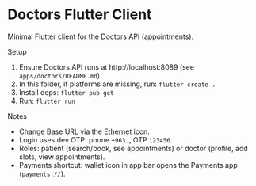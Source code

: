 # Doctors Flutter Client

Minimal Flutter client for the Doctors API (appointments).

Setup
1) Ensure Doctors API runs at http://localhost:8089 (see `apps/doctors/README.md`).
2) In this folder, if platforms are missing, run: `flutter create .`
3) Install deps: `flutter pub get`
4) Run: `flutter run`

Notes
- Change Base URL via the Ethernet icon.
- Login uses dev OTP: phone `+963…`, OTP `123456`.
- Roles: patient (search/book, see appointments) or doctor (profile, add slots, view appointments).
- Payments shortcut: wallet icon in app bar opens the Payments app (`payments://`).

